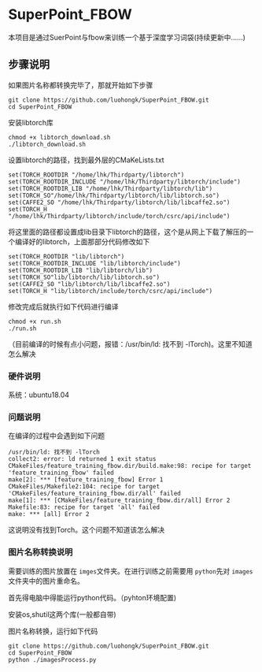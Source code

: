 # SuperPoint_FBOW

本项目是通过SuerPoint与fbow来训练一个基于深度学习词袋(持续更新中......)

## 步骤说明

如果图片名称都转换完毕了，那就开始如下步骤

```
git clone https://github.com/luohongk/SuperPoint_FBOW.git
cd SuperPoint_FBOW
```

安装libtorch库

```
chmod +x libtorch_download.sh
./libtorch_download.sh
```

设置libtorch的路径，找到最外层的CMaKeLists.txt

```
set(TORCH_ROOTDIR "/home/lhk/Thirdparty/libtorch")
set(TORCH_ROOTDIR_INCLUDE "/home/lhk/Thirdparty/libtorch/include")
set(TORCH_ROOTDIR_LIB "/home/lhk/Thirdparty/libtorch/lib")
set(TORCH_SO"/home/lhk/Thirdparty/libtorch/lib/libtorch.so")
set(CAFFE2_SO "/home/lhk/Thirdparty/libtorch/lib/libcaffe2.so")
set(TORCH_H "/home/lhk/Thirdparty/libtorch/include/torch/csrc/api/include")
```

将这里面的路径都设置成lib目录下libtorch的路径，这个是从网上下载了解压的一个编译好的libtorch，上面那部分代码修改如下

```
set(TORCH_ROOTDIR "lib/libtorch")
set(TORCH_ROOTDIR_INCLUDE "lib/libtorch/include")
set(TORCH_ROOTDIR_LIB "lib/libtorch/lib")
set(TORCH_SO"lib/libtorch/lib/libtorch.so")
set(CAFFE2_SO "lib/libtorch/lib/libcaffe2.so")
set(TORCH_H "lib/libtorch/include/torch/csrc/api/include")
```

修改完成后就执行如下代码进行编译

```
chmod +x run.sh
./run.sh
```

（目前编译的时候有点小问题，报错：/usr/bin/ld: 找不到 -lTorch)。这里不知道怎么解决

### 硬件说明

系统：ubuntu18.04

### 问题说明

在编译的过程中会遇到如下问题

```
/usr/bin/ld: 找不到 -lTorch
collect2: error: ld returned 1 exit status
CMakeFiles/feature_training_fbow.dir/build.make:98: recipe for target 'feature_training_fbow' failed
make[2]: *** [feature_training_fbow] Error 1
CMakeFiles/Makefile2:104: recipe for target 'CMakeFiles/feature_training_fbow.dir/all' failed
make[1]: *** [CMakeFiles/feature_training_fbow.dir/all] Error 2
Makefile:83: recipe for target 'all' failed
make: *** [all] Error 2
```

这说明没有找到Torch。这个问题不知道该怎么解决

### 图片名称转换说明

需要训练的图片放置在 `imges`文件夹。在进行训练之前需要用 `python`先对 `images`文件夹中的图片重命名。

首先得电脑中得能运行python代码。（pyhton环境配置)

安装os,shutil这两个库(一般都自带)

图片名称转换，运行如下代码

```
git clone https://github.com/luohongk/SuperPoint_FBOW.git
cd SuperPoint_FBOW
python ./imagesProcess.py
```
